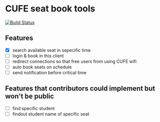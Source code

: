 # CUFE seat book tools

[![Build Status](https://travis-ci.org/PaleNeutron/CUFELibTools.svg?branch=master)](https://travis-ci.org/PaleNeutron/CUFELibTools)

## Features

- [x] search available seat in sepecific time
- [ ] login & book in this client
- [ ] redirect connections so that free users from using CUFE wifi
- [ ] auto book seats on schedule
- [ ] send notification before critical time

## Features that contributors could implement but won't be public

- [ ] find specific student
- [ ] findout student name of specific seat